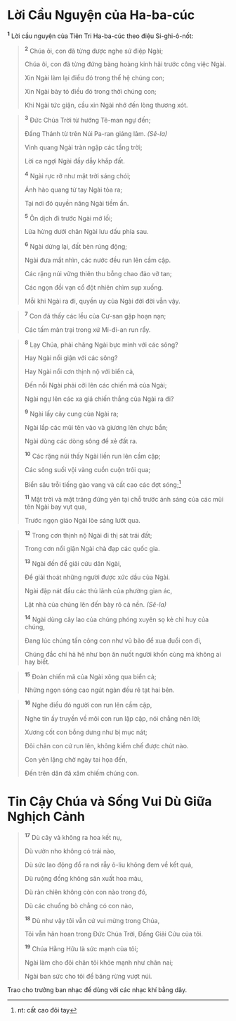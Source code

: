 # Lời Cầu Nguyện của Ha-ba-cúc
<sup><b>1</b></sup> Lời cầu nguyện của Tiên Tri Ha-ba-cúc theo điệu Si-ghi-ô-nốt:


> <sup><b>2</b></sup> Chúa ôi, con đã từng được nghe sứ điệp Ngài;
> 
> Chúa ôi, con đã từng đứng bàng hoàng kinh hãi trước công việc Ngài.
> 
> Xin Ngài làm lại điều đó trong thế hệ chúng con;
> 
> Xin Ngài bày tỏ điều đó trong thời chúng con;
> 
> Khi Ngài tức giận, cầu xin Ngài nhớ đến lòng thương xót.
>


> <sup><b>3</b></sup> Ðức Chúa Trời từ hướng Tê-man ngự đến;
> 
> Ðấng Thánh từ trên Núi Pa-ran giáng lâm. *(Sê-la)*
> 
> Vinh quang Ngài tràn ngập các tầng trời;
> 
> Lời ca ngợi Ngài đầy dẫy khắp đất.
> 
> <sup><b>4</b></sup> Ngài rực rỡ như mặt trời sáng chói;
> 
> Ánh hào quang từ tay Ngài tỏa ra;
> 
> Tại nơi đó quyền năng Ngài tiềm ẩn.
> 
> <sup><b>5</b></sup> Ôn dịch đi trước Ngài mở lối;
> 
> Lửa hừng dưới chân Ngài lưu dấu phía sau.
> 
> <sup><b>6</b></sup> Ngài dừng lại, đất bèn rúng động;
> 
> Ngài đưa mắt nhìn, các nước đều run lên cầm cập.
> 
> Các rặng núi vững thiên thu bỗng chao đảo vỡ tan;
> 
> Các ngọn đồi vạn cổ đột nhiên chìm sụp xuống.
> 
> Mỗi khi Ngài ra đi, quyền uy của Ngài đời đời vẫn vậy.
>


> <sup><b>7</b></sup> Con đã thấy các lều của Cư-san gặp hoạn nạn;
> 
> Các tấm màn trại trong xứ Mi-đi-an run rẩy.
>


> <sup><b>8</b></sup> Lạy Chúa, phải chăng Ngài bực mình với các sông?
> 
> Hay Ngài nổi giận với các sông?
> 
> Hay Ngài nổi cơn thịnh nộ với biển cả,
> 
> Ðến nỗi Ngài phải cỡi lên các chiến mã của Ngài;
> 
> Ngài ngự lên các xa giá chiến thắng của Ngài ra đi?
> 
> <sup><b>9</b></sup> Ngài lấy cây cung của Ngài ra;
> 
> Ngài lắp các mũi tên vào và giương lên chực bắn;
> 
> Ngài dùng các dòng sông để xẻ đất ra.
> 
> <sup><b>10</b></sup> Các rặng núi thấy Ngài liền run lên cầm cập;
> 
> Các sông suối vội vàng cuồn cuộn trôi qua;
> 
> Biển sâu trỗi tiếng gào vang và cất cao các đợt sóng;[^1-aef57e0b-38fc-4ca5-8b66-802b0ab9fbb3]
> 
> <sup><b>11</b></sup> Mặt trời và mặt trăng đứng yên tại chỗ trước ánh sáng của các mũi tên Ngài bay vụt qua,
> 
> Trước ngọn giáo Ngài lòe sáng lướt qua.
>


> <sup><b>12</b></sup> Trong cơn thịnh nộ Ngài đi thị sát trái đất;
> 
> Trong cơn nổi giận Ngài chà đạp các quốc gia.
> 
> <sup><b>13</b></sup> Ngài đến để giải cứu dân Ngài,
> 
> Ðể giải thoát những người được xức dầu của Ngài.
> 
> Ngài đập nát đầu các thủ lãnh của phường gian ác,
> 
> Lật nhà của chúng lên đến bày rõ cả nền. *(Sê-la)*
> 
> <sup><b>14</b></sup> Ngài dùng cây lao của chúng phóng xuyên sọ kẻ chỉ huy của chúng,
> 
> Ðang lúc chúng tấn công con như vũ bão để xua đuổi con đi,
> 
> Chúng đắc chí hả hê như bọn ăn nuốt người khốn cùng mà không ai hay biết.
>


> <sup><b>15</b></sup> Ðoàn chiến mã của Ngài xông qua biển cả;
> 
> Những ngọn sóng cao ngút ngàn đều rẽ tạt hai bên.
>


> <sup><b>16</b></sup> Nghe điều đó người con run lên cầm cập,
> 
> Nghe tin ấy truyền về môi con run lập cập, nói chẳng nên lời;
> 
> Xương cốt con bỗng dưng như bị mục nát;
> 
> Ðôi chân con cứ run lên, không kiềm chế được chút nào.
> 
> Con yên lặng chờ ngày tai họa đến,
> 
> Ðến trên dân đã xâm chiếm chúng con.
>


# Tin Cậy Chúa và Sống Vui Dù Giữa Nghịch Cảnh

> <sup><b>17</b></sup> Dù cây vả không ra hoa kết nụ,
> 
> Dù vườn nho không có trái nào,
> 
> Dù sức lao động đổ ra nơi rẫy ô-liu không đem về kết quả,
> 
> Dù ruộng đồng không sản xuất hoa màu,
> 
> Dù ràn chiên không còn con nào trong đó,
> 
> Dù các chuồng bò chẳng có con nào,
> 
> <sup><b>18</b></sup> Dù như vậy tôi vẫn cứ vui mừng trong Chúa,
> 
> Tôi vẫn hân hoan trong Ðức Chúa Trời, Ðấng Giải Cứu của tôi.
> 
> <sup><b>19</b></sup> Chúa Hằng Hữu là sức mạnh của tôi;
> 
> Ngài làm cho đôi chân tôi khỏe mạnh như chân nai;
> 
> Ngài ban sức cho tôi để băng rừng vượt núi.
>

Trao cho trưởng ban nhạc để dùng với các nhạc khí bằng dây.

[^1-aef57e0b-38fc-4ca5-8b66-802b0ab9fbb3]: nt: cất cao đôi tay